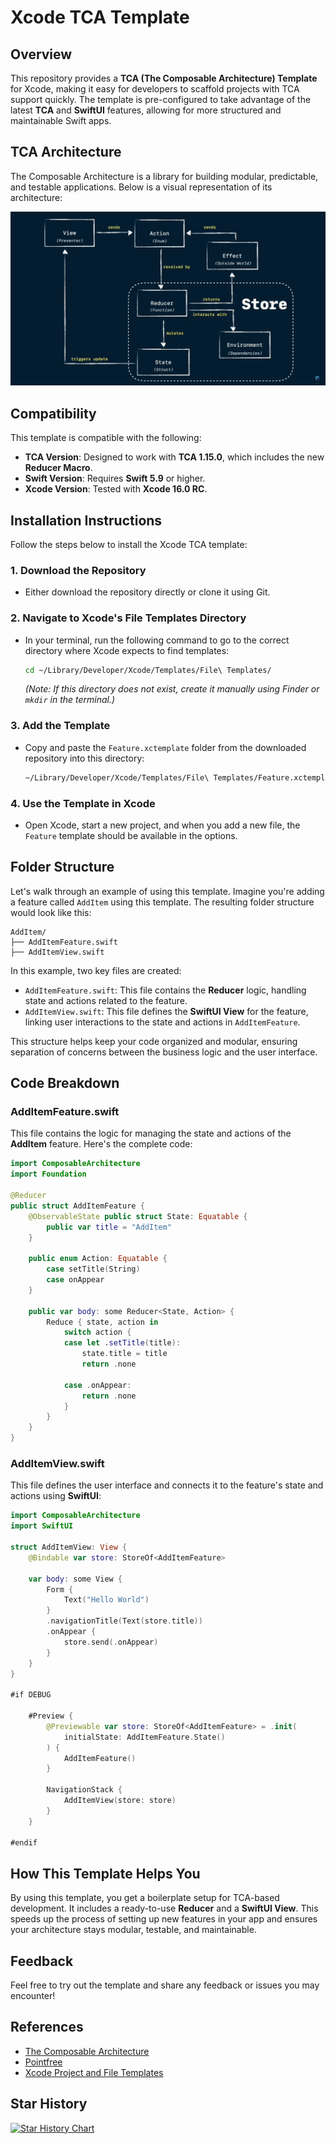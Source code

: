 
# Xcode TCA Template

## Overview

This repository provides a **TCA (The Composable Architecture) Template** for Xcode, making it easy for developers to scaffold projects with TCA support quickly. The template is pre-configured to take advantage of the latest **TCA** and **SwiftUI** features, allowing for more structured and maintainable Swift apps.

## TCA Architecture

The Composable Architecture is a library for building modular, predictable, and testable applications. Below is a visual representation of its architecture:

![TCA Architecture](https://github.com/mehmetbaykar/TCA-Xcode-Template/blob/master/Images/image_tca_graph.webp?raw=true)

## Compatibility

This template is compatible with the following:

- **TCA Version**: Designed to work with **TCA 1.15.0**, which includes the new **Reducer Macro**.
- **Swift Version**: Requires **Swift 5.9** or higher.
- **Xcode Version**: Tested with **Xcode 16.0 RC**.

## Installation Instructions

Follow the steps below to install the Xcode TCA template:

### 1. Download the Repository
- Either download the repository directly or clone it using Git.

### 2. Navigate to Xcode's File Templates Directory
- In your terminal, run the following command to go to the correct directory where Xcode expects to find templates:
  
  ```bash
  cd ~/Library/Developer/Xcode/Templates/File\ Templates/
  ```

  *(Note: If this directory does not exist, create it manually using Finder or `mkdir` in the terminal.)*

### 3. Add the Template
- Copy and paste the `Feature.xctemplate` folder from the downloaded repository into this directory:
  
  ```bash
  ~/Library/Developer/Xcode/Templates/File\ Templates/Feature.xctemplate/
  ```

### 4. Use the Template in Xcode
- Open Xcode, start a new project, and when you add a new file, the `Feature` template should be available in the options.

## Folder Structure

Let's walk through an example of using this template. Imagine you're adding a feature called `AddItem` using this template. The resulting folder structure would look like this:
```
AddItem/
├── AddItemFeature.swift
├── AddItemView.swift
```

In this example, two key files are created:

- `AddItemFeature.swift`: This file contains the **Reducer** logic, handling state and actions related to the feature.
- `AddItemView.swift`: This file defines the **SwiftUI View** for the feature, linking user interactions to the state and actions in `AddItemFeature`.

This structure helps keep your code organized and modular, ensuring separation of concerns between the business logic and the user interface.


## Code Breakdown

### AddItemFeature.swift

This file contains the logic for managing the state and actions of the **AddItem** feature. Here's the complete code:

```swift
import ComposableArchitecture
import Foundation

@Reducer
public struct AddItemFeature {
    @ObservableState public struct State: Equatable {
        public var title = "AddItem"
    }

    public enum Action: Equatable {
        case setTitle(String)
        case onAppear
    }

    public var body: some Reducer<State, Action> {
        Reduce { state, action in
            switch action {
            case let .setTitle(title):
                state.title = title
                return .none

            case .onAppear:
                return .none
            }
        }
    }
}
```

### AddItemView.swift

This file defines the user interface and connects it to the feature's state and actions using **SwiftUI**:

```swift
import ComposableArchitecture
import SwiftUI

struct AddItemView: View {
    @Bindable var store: StoreOf<AddItemFeature>

    var body: some View {
        Form {
            Text("Hello World")
        }
        .navigationTitle(Text(store.title))
        .onAppear {
            store.send(.onAppear)
        }
    }
}

#if DEBUG

    #Preview {
        @Previewable var store: StoreOf<AddItemFeature> = .init(
            initialState: AddItemFeature.State()
        ) {
            AddItemFeature()
        }

        NavigationStack {
            AddItemView(store: store)
        }
    }

#endif
```

## How This Template Helps You

By using this template, you get a boilerplate setup for TCA-based development. It includes a ready-to-use **Reducer** and a **SwiftUI View**. This speeds up the process of setting up new features in your app and ensures your architecture stays modular, testable, and maintainable.

## Feedback

Feel free to try out the template and share any feedback or issues you may encounter!

## References

- [The Composable Architecture](https://github.com/pointfreeco/swift-composable-architecture)
- [Pointfree](https://www.pointfree.co)
- [Xcode Project and File Templates](https://www.kodeco.com/26582967-xcode-project-and-file-templates)

## Star History

[![Star History Chart](https://api.star-history.com/svg?repos=mehmetbaykar/TCA-Xcode-Template&type=Date)](https://star-history.com/#mehmetbaykar/TCA-Xcode-Template&Date)
